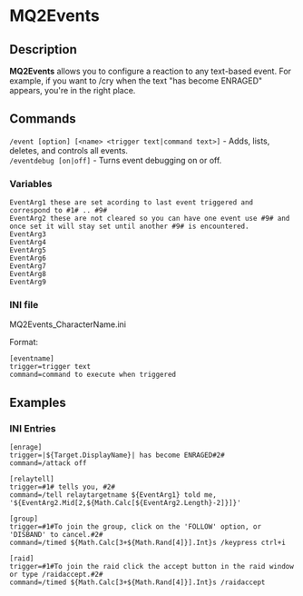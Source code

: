# MQ2Events

## Description

**MQ2Events** allows you to configure a reaction to any text-based event. For example, if you want to /cry when the text "has become ENRAGED" appears, you're in the right place.

## Commands

`/event [option] [<name> <trigger text|command text>]` - Adds, lists, deletes, and controls all events.<br>
`/eventdebug [on|off]` - Turns event debugging on or off.<br>

### Variables

```text
EventArg1 these are set acording to last event triggered and correspond to #1# .. #9#
EventArg2 these are not cleared so you can have one event use #9# and once set it will stay set until another #9# is encountered.
EventArg3
EventArg4
EventArg5
EventArg6
EventArg7
EventArg8
EventArg9
```

### INI file

MQ2Events\_CharacterName.ini

Format:

```text
[eventname]
trigger=trigger text
command=command to execute when triggered
```

## Examples

### INI Entries

```text
[enrage]
trigger=|${Target.DisplayName}| has become ENRAGED#2#
command=/attack off

[relaytell]
trigger=#1# tells you, #2#
command=/tell relaytargetname ${EventArg1} told me, '${EventArg2.Mid[2,${Math.Calc[${EventArg2.Length}-2]}]}'

[group]
trigger=#1#To join the group, click on the 'FOLLOW' option, or 'DISBAND' to cancel.#2#
command=/timed ${Math.Calc[3+${Math.Rand[4]}].Int}s /keypress ctrl+i

[raid]
trigger=#1#To join the raid click the accept button in the raid window or type /raidaccept.#2#
command=/timed ${Math.Calc[3+${Math.Rand[4]}].Int}s /raidaccept
```
